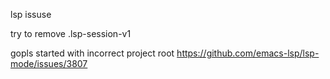 lsp issuse

try to remove .lsp-session-v1

gopls started with incorrect project root
https://github.com/emacs-lsp/lsp-mode/issues/3807
